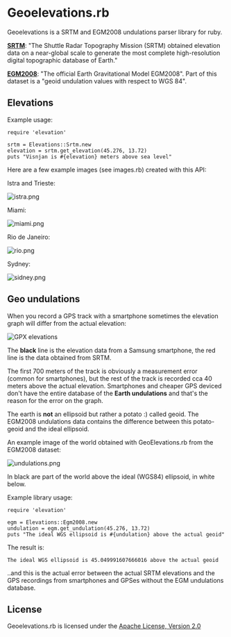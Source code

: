 # Geoelevations.rb

Geoelevations is a SRTM and EGM2008 undulations parser library for ruby.

[**SRTM**](http://www2.jpl.nasa.gov/srtm/): "The Shuttle Radar Topography Mission (SRTM) obtained elevation data on a near-global scale to generate the most complete high-resolution digital topographic database of Earth."

[**EGM2008**](http://earth-info.nga.mil/GandG/wgs84/gravitymod/egm2008/egm08_wgs84.html): "The official Earth Gravitational Model EGM2008". Part of this dataset is a "geoid undulation values with respect to WGS 84".

## Elevations

Example usage:

    require 'elevation'

    srtm = Elevations::Srtm.new
    elevation = srtm.get_elevation(45.276, 13.72)
    puts "Visnjan is #{elevation} meters above sea level"

Here are a few example images (see images.rb) created with this API:

Istra and Trieste:

![istra.png](http://tkrajina.github.io/geoelevations/istra.png)

Miami:

![miami.png](http://tkrajina.github.io/geoelevations/miami.png)

Rio de Janeiro:

![rio.png](http://tkrajina.github.io/geoelevations/rio.png)

Sydney:

![sidney.png](http://tkrajina.github.io/geoelevations/sidney.png)

## Geo undulations

When you record a GPS track with a smartphone sometimes the elevation graph will differ from the actual elevation:

![GPX elevations](http://tkrajina.github.io/srtm.py/gpx_elevations.png)

The **black** line is the elevation data from a Samsung smartphone, the red line is the data obtained from SRTM. 

The first 700 meters of the track is obviously a measurement error (common for smartphones), but the rest of the track is recorded cca 40 meters above the actual elevation.
Smartphones and cheaper GPS deviced don't have the entire database of the **Earth undulations** and that's the reason for the error on the graph.

The earth is **not** an ellipsoid but rather a potato :) called geoid.
The EGM2008 undulations data contains the difference between this potato-geoid and the ideal ellipsoid.

An example image of the world obtained with GeoElevations.rb from the EGM2008 dataset:

![undulations.png](http://tkrajina.github.io/geoelevations/undulations.png)

In black are part of the world above the ideal (WGS84) ellipsoid, in white below.

Example library usage:

    require 'elevation'

    egm = Elevations::Egm2008.new
    undulation = egm.get_undulation(45.276, 13.72)
    puts "The ideal WGS ellipsoid is #{undulation} above the actual geoid" 

The result is:

    The ideal WGS ellipsoid is 45.049991607666016 above the actual geoid 

..and this is the actual error between the actual SRTM elevations and the GPS recordings from smartphones and GPSes without the EGM undulations database.

## License

Geoelevations.rb is licensed under the [Apache License, Version 2.0](http://www.apache.org/licenses/LICENSE-2.0)
